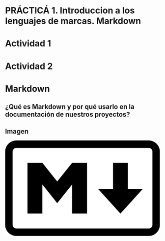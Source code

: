 # PRÁCTICÁ 1. Introduccion a los lenguajes de marcas. Markdown
# Actividad 1



# Actividad 2
# Markdown
## ¿Qué es Markdown y por qué usarlo en la documentación de nuestros proyectos?



## Imagen
![Esto es una imagen sobre Markdown](./imagenes/Markdown.png)
